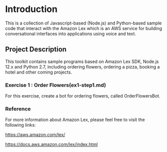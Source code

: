 # **Introduction**
This is a collection of Javascript-based (Node.js) and Python-based sample code that interact with the Amazon Lex which is an AWS service for building conversational interfaces into applications using voice and text.

##  Project Description
This toolkit contains sample programs based on Amazon Lex SDK, Node.js 12.x and Python 2.7, including ordering flowers, ordering a pizza, booking a hotel and other coming projects.

### Exercise 1 : Order Flowers(ex1-step1.md)
For this exercise, create a bot for ordering flowers, called OrderFlowersBot\.

### Reference
For more information about Amazon Lex, please feel free to visit the following links:

https://aws.amazon.com/lex/

https://docs.aws.amazon.com/lex/index.html